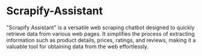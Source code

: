 # Scrapify-Assistant
"Scrapify Assistant" is a versatile web scraping chatbot designed to quickly retrieve data from various web pages. It simplifies the process of extracting information such as product details, prices, ratings, and reviews, making it a valuable tool for obtaining data from the web effortlessly.
